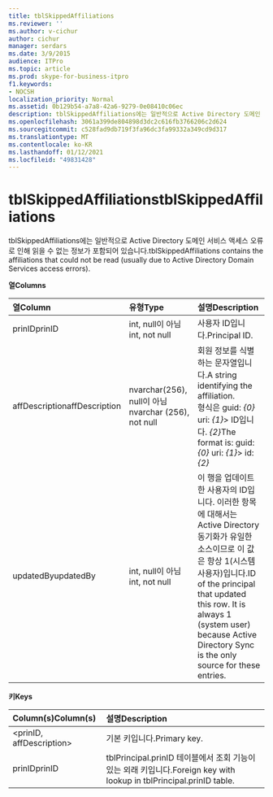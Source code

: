 ```yaml
---
title: tblSkippedAffiliations
ms.reviewer: ''
ms.author: v-cichur
author: cichur
manager: serdars
ms.date: 3/9/2015
audience: ITPro
ms.topic: article
ms.prod: skype-for-business-itpro
f1.keywords:
- NOCSH
localization_priority: Normal
ms.assetid: 0b129b54-a7a8-42a6-9279-0e08410c06ec
description: tblSkippedAffiliations에는 일반적으로 Active Directory 도메인 서비스 액세스 오류로 인해 읽을 수 없는 정보가 포함되어 있습니다.
ms.openlocfilehash: 3061a399de804898d3dc2c616fb3766206c2d624
ms.sourcegitcommit: c528fad9db719f3fa96dc3fa99332a349cd9d317
ms.translationtype: MT
ms.contentlocale: ko-KR
ms.lasthandoff: 01/12/2021
ms.locfileid: "49831428"
---
```

# <a name="tblskippedaffiliations"></a><span data-ttu-id="6df94-103">tblSkippedAffiliations</span><span class="sxs-lookup"><span data-stu-id="6df94-103">tblSkippedAffiliations</span></span>
 
<span data-ttu-id="6df94-104">tblSkippedAffiliations에는 일반적으로 Active Directory 도메인 서비스 액세스 오류로 인해 읽을 수 없는 정보가 포함되어 있습니다.</span><span class="sxs-lookup"><span data-stu-id="6df94-104">tblSkippedAffiliations contains the affiliations that could not be read (usually due to Active Directory Domain Services access errors).</span></span>
  
<span data-ttu-id="6df94-105">**열**</span><span class="sxs-lookup"><span data-stu-id="6df94-105">**Columns**</span></span>

|<span data-ttu-id="6df94-106">**열**</span><span class="sxs-lookup"><span data-stu-id="6df94-106">**Column**</span></span>|<span data-ttu-id="6df94-107">**유형**</span><span class="sxs-lookup"><span data-stu-id="6df94-107">**Type**</span></span>|<span data-ttu-id="6df94-108">**설명**</span><span class="sxs-lookup"><span data-stu-id="6df94-108">**Description**</span></span>|
|:-----|:-----|:-----|
|<span data-ttu-id="6df94-109">prinID</span><span class="sxs-lookup"><span data-stu-id="6df94-109">prinID</span></span>  <br/> |<span data-ttu-id="6df94-110">int, null이 아님</span><span class="sxs-lookup"><span data-stu-id="6df94-110">int, not null</span></span>  <br/> |<span data-ttu-id="6df94-111">사용자 ID입니다.</span><span class="sxs-lookup"><span data-stu-id="6df94-111">Principal ID.</span></span>  <br/> |
|<span data-ttu-id="6df94-112">affDescription</span><span class="sxs-lookup"><span data-stu-id="6df94-112">affDescription</span></span>  <br/> |<span data-ttu-id="6df94-113">nvarchar(256), null이 아님</span><span class="sxs-lookup"><span data-stu-id="6df94-113">nvarchar (256), not null</span></span>  <br/> |<span data-ttu-id="6df94-114">회원 정보를 식별하는 문자열입니다.</span><span class="sxs-lookup"><span data-stu-id="6df94-114">A string identifying the affiliation.</span></span>  <br/> <span data-ttu-id="6df94-115">형식은 guid:  _{0}_ uri: _{1}_> ID입니다.  _{2}_</span><span class="sxs-lookup"><span data-stu-id="6df94-115">The format is: guid:  _{0}_ uri: _{1}_> id:  _{2}_</span></span> <br/> |
|<span data-ttu-id="6df94-116">updatedBy</span><span class="sxs-lookup"><span data-stu-id="6df94-116">updatedBy</span></span>  <br/> |<span data-ttu-id="6df94-117">int, null이 아님</span><span class="sxs-lookup"><span data-stu-id="6df94-117">int, not null</span></span>  <br/> |<span data-ttu-id="6df94-p101">이 행을 업데이트한 사용자의 ID입니다. 이러한 항목에 대해서는 Active Directory 동기화가 유일한 소스이므로 이 값은 항상 1(시스템 사용자)입니다.</span><span class="sxs-lookup"><span data-stu-id="6df94-p101">ID of the principal that updated this row. It is always 1 (system user) because Active Directory Sync is the only source for these entries.</span></span>  <br/> |
   
<span data-ttu-id="6df94-120">**키**</span><span class="sxs-lookup"><span data-stu-id="6df94-120">**Keys**</span></span>

|<span data-ttu-id="6df94-121">**Column(s)**</span><span class="sxs-lookup"><span data-stu-id="6df94-121">**Column(s)**</span></span>|<span data-ttu-id="6df94-122">**설명**</span><span class="sxs-lookup"><span data-stu-id="6df94-122">**Description**</span></span>|
|:-----|:-----|
|\<prinID, affDescription\>  <br/> |<span data-ttu-id="6df94-123">기본 키입니다.</span><span class="sxs-lookup"><span data-stu-id="6df94-123">Primary key.</span></span>  <br/> |
|<span data-ttu-id="6df94-124">prinID</span><span class="sxs-lookup"><span data-stu-id="6df94-124">prinID</span></span>  <br/> |<span data-ttu-id="6df94-125">tblPrincipal.prinID 테이블에서 조회 기능이 있는 외래 키입니다.</span><span class="sxs-lookup"><span data-stu-id="6df94-125">Foreign key with lookup in tblPrincipal.prinID table.</span></span>  <br/> |
   

